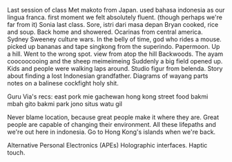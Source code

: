 Last session of class
Met makoto from Japan. used bahasa indonesia as our lingua franca. first moment we felt absolutely fluent. (though perhaps we're far from it)
Sonia last class. Sore, istri dari masa depan
Bryan cooked, rice and soup. Back home and showered.
Ocarinas from central america. 
Sydney Sweeney culture wars.
In the belly of time, god who rides a mouse.
picked up bananas and tape singkong from the superindo.
Papermoon. Up a hill. Went to the wrong spot.
view from atop the hill
Backwoods.
The ayam coocoocooing and the sheep meimeimeing
Suddenly a big field opened up. Kids and people were walking laps around.
Studio figur from belenda. 
Story about finding a lost Indonesian grandfather.
Diagrams of wayang parts
notes on a balinese cockfight holy shit.

Guru Via's recs:
east pork
mie gachewan 
hong kong street food
bakmi mbah gito
bakmi park jono 
situs watu gil

Never blame location, because great people make it where they are. Great people are capable of changing their environment. All these lifepaths and we're out here in indonesia. Go to Hong Kong's islands when we're back.

Alternative Personal Electronics (APEs)
Holographic interfaces. Haptic touch.

